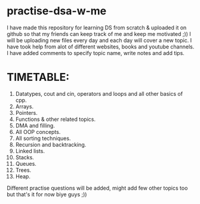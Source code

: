 # practise-dsa-w-me
I have made this repository for learning DS from scratch & uploaded it on github so that my friends can keep track of me and keep me motivated ;))
I will be uploading new files every day and each day will cover a new topic. I have took help from alot of different websites, books and youtube channels.
I have added comments to specify topic name, write notes and add tips.

# TIMETABLE:
1. Datatypes, cout and cin, operators and loops and all other basics of cpp.
2. Arrays.
3. Pointers.
4. Functions & other related topics.
5. DMA and filling.
6. All OOP concepts.
7. All sorting techniques.
8. Recursion and backtracking.
9. Linked lists.
10. Stacks.
11. Queues.
12. Trees.
13. Heap.

Different practise questions will be added, might add few other topics too but that's it for now biye guys ;))
